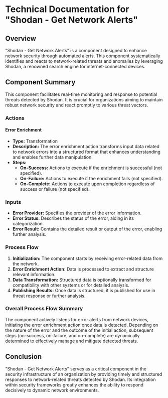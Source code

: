 # Technical Documentation for "Shodan - Get Network Alerts"

## Overview
"Shodan - Get Network Alerts" is a component designed to enhance network security through automated alerts. This component systematically identifies and reacts to network-related threats and anomalies by leveraging Shodan, a renowned search engine for internet-connected devices.

## Component Summary
This component facilitates real-time monitoring and response to potential threats detected by Shodan. It is crucial for organizations aiming to maintain robust network security and react promptly to various threat vectors.

### Actions
#### Error Enrichment
- **Type:** Transformation
- **Description:** The error enrichment action transforms input data related to network errors into a structured format that enhances understanding and enables further data manipulation.
- **Steps:**
  - **On-Success:** Actions to execute if the enrichment is successful (not specified).
  - **On-Failure:** Actions to execute if the enrichment fails (not specified).
  - **On-Complete:** Actions to execute upon completion regardless of success or failure (not specified).

### Inputs
- **Error Provider:** Specifies the provider of the error information.
- **Error Status:** Describes the status of the error, aiding in its categorization.
- **Error Result:** Contains the detailed result or output of the error, enabling further analysis.

### Process Flow
1. **Initialization:** The component starts by receiving error-related data from the network.
2. **Error Enrichment Action:** Data is processed to extract and structure relevant information.
3. **Data Transformation:** Structured data is optionally transformed for compatibility with other systems or for detailed analysis.
4. **Publishing Results:** Once data is structured, it is published for use in threat response or further analysis.

### Overall Process Flow Summary
The component actively listens for error alerts from network devices, initiating the error enrichment action once data is detected. Depending on the nature of the error and the outcome of the initial action, subsequent steps (on-success, on-failure, and on-complete) are dynamically determined to effectively manage and mitigate detected threats.

## Conclusion
"Shodan - Get Network Alerts" serves as a critical component in the security infrastructure of an organization by providing timely and structured responses to network-related threats detected by Shodan. Its integration within security frameworks greatly enhances the ability to respond decisively to dynamic network environments.

